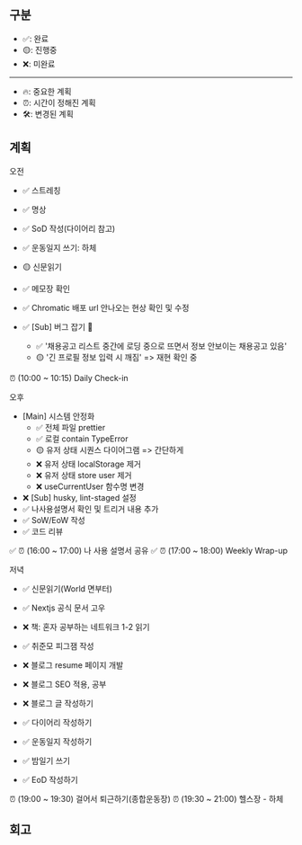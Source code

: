 ## 구분

- ✅: 완료
- 🟡: 진행중
- ❌: 미완료

---

- 🔥: 중요한 계획
- ⏰: 시간이 정해진 계획
- 🛠️: 변경된 계획

## 계획

오전

- ✅ 스트레칭
- ✅ 명상
- ✅ SoD 작성(다이어리 참고)
- ✅ 운동일지 쓰기: 하체
- 🟡 신문읽기

- ✅ 메모장 확인
- ✅ Chromatic 배포 url 안나오는 현상 확인 및 수정
- ✅ [Sub] 버그 잡기 🐛
  - ✅ '채용공고 리스트 중간에 로딩 중으로 뜨면서 정보 안보이는 채용공고 있음'
  - 🟡 '긴 프로필 정보 입력 시 깨짐' => 재현 확인 중

⏰ (10:00 ~ 10:15) Daily Check-in

오후

- [Main] 시스템 안정화
  - ✅ 전체 파일 prettier
  - ✅ 로컬 contain TypeError
  - 🟡 유저 상태 시퀀스 다이어그램 => 간단하게
  - ❌ 유저 상태 localStorage 제거
  - ❌ 유저 상태 store user 제거
  - ❌ useCurrentUser 함수명 변경
- ❌ [Sub] husky, lint-staged 설정
- ✅ 나사용설명서 확인 및 트리거 내용 추가
- ✅ SoW/EoW 작성
- ✅ 코드 리뷰

✅ ⏰ (16:00 ~ 17:00) 나 사용 설명서 공유
✅ ⏰ (17:00 ~ 18:00) Weekly Wrap-up

저녁

- ✅ 신문읽기(World 면부터)
- ✅ Nextjs 공식 문서 고우
- ❌ 책: 혼자 공부하는 네트워크 1-2 읽기
- ✅ 취준모 피그잼 작성
- ❌ 블로그 resume 페이지 개발
- ❌ 블로그 SEO 적용, 공부

- ❌ 블로그 글 작성하기
- ✅ 다이어리 작성하기
- ✅ 운동일지 작성하기
- ✅ 밤일기 쓰기
- ✅ EoD 작성하기

⏰ (19:00 ~ 19:30) 걸어서 퇴근하기(종합운동장)
⏰ (19:30 ~ 21:00) 헬스장 - 하체

## 회고
